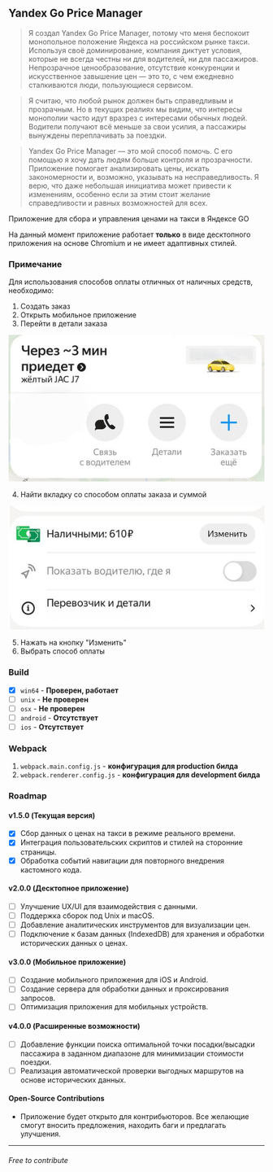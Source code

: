 ## Yandex Go Price Manager

> Я создал Yandex Go Price Manager, потому что меня беспокоит монопольное положение Яндекса на российском рынке такси. Используя своё доминирование, компания диктует условия, которые не всегда честны ни для водителей, ни для пассажиров. Непрозрачное ценообразование, отсутствие конкуренции и искусственное завышение цен — это то, с чем ежедневно сталкиваются люди, пользующиеся сервисом.

> Я считаю, что любой рынок должен быть справедливым и прозрачным. Но в текущих реалиях мы видим, что интересы монополии часто идут вразрез с интересами обычных людей. Водители получают всё меньше за свои усилия, а пассажиры вынуждены переплачивать за поездки.

> Yandex Go Price Manager — это мой способ помочь. С его помощью я хочу дать людям больше контроля и прозрачности. Приложение помогает анализировать цены, искать закономерности и, возможно, указывать на несправедливость. Я верю, что даже небольшая инициатива может привести к изменениям, особенно если за этим стоит желание справедливости и равных возможностей для всех.

Приложение для сбора и управления ценами на такси в Яндексе GO

На данный момент приложение работает **только** в виде десктопного приложения на основе Chromium и не имеет адаптивных стилей.

### Примечание

Для использования способов оплаты отличных от наличных средств, необходимо: 

1) Создать заказ
2) Открыть мобильное приложение
3) Перейти в детали заказа

![order_details.png](docs%2Fassets%2Forder_details.png)

4) Найти вкладку со способом оплаты заказа и суммой

![price_change.png](docs%2Fassets%2Fprice_change.png)

5) Нажать на кнопку "Изменить"
6) Выбрать способ оплаты

### Build

- [x] `win64` - **Проверен, работает**
- [ ] `unix` - **Не проверен**
- [ ] `osx` - **Не проверен**
- [ ] `android` - **Отсутствует**
- [ ] `ios` - **Отсутствует**

### Webpack

1) `webpack.main.config.js` - **конфигурация для production билда**
2) `webpack.renderer.config.js` - **конфигурация для development билда**

### Roadmap

#### v1.5.0 (Текущая версия)
- [x] Сбор данных о ценах на такси в режиме реального времени.
- [x] Интеграция пользовательских скриптов и стилей на сторонние страницы.
- [x] Обработка событий навигации для повторного внедрения кастомного кода.

#### v2.0.0 (Десктопное приложение)
- [ ] Улучшение UX/UI для взаимодействия с данными.
- [ ] Поддержка сборок под Unix и macOS.
- [ ] Добавление аналитических инструментов для визуализации цен.
- [ ] Подключение к базам данных (IndexedDB) для хранения и обработки исторических данных о ценах.

#### v3.0.0 (Мобильное приложение)
- [ ] Создание мобильного приложения для iOS и Android.
- [ ] Создание сервера для обработки данных и проксирования запросов.
- [ ] Оптимизация приложения для мобильных устройств.

#### v4.0.0 (Расширенные возможности)
- [ ] Добавление функции поиска оптимальной точки посадки/высадки пассажира в заданном диапазоне для минимизации стоимости поездки.
- [ ] Реализация автоматической проверки выгодных маршрутов на основе исторических данных.

#### Open-Source Contributions
- Приложение будет открыто для контрибьюторов. Все желающие смогут вносить предложения, находить баги и предлагать улучшения.
---

###### Free to contribute
